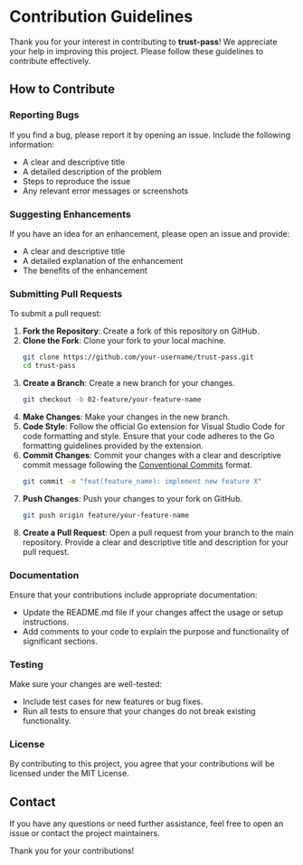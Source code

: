 # Contribution Guidelines

Thank you for your interest in contributing to **trust-pass**! We appreciate your help in improving this project. Please follow these guidelines to contribute effectively.

## How to Contribute

### Reporting Bugs

If you find a bug, please report it by opening an issue. Include the following information:

- A clear and descriptive title
- A detailed description of the problem
- Steps to reproduce the issue
- Any relevant error messages or screenshots

### Suggesting Enhancements

If you have an idea for an enhancement, please open an issue and provide:

- A clear and descriptive title
- A detailed explanation of the enhancement
- The benefits of the enhancement

### Submitting Pull Requests

To submit a pull request:

1. **Fork the Repository**: Create a fork of this repository on GitHub.
2. **Clone the Fork**: Clone your fork to your local machine.
   ```sh
   git clone https://github.com/your-username/trust-pass.git
   cd trust-pass
   ```
3. **Create a Branch**: Create a new branch for your changes.
   ```sh
   git checkout -b 02-feature/your-feature-name
   ```
4. **Make Changes**: Make your changes in the new branch.
5. **Code Style**: Follow the official Go extension for Visual Studio Code for code formatting and style. Ensure that your code adheres to the Go formatting guidelines provided by the extension.
6. **Commit Changes**: Commit your changes with a clear and descriptive commit message following the [Conventional Commits](https://www.conventionalcommits.org/en/v1.0.0/) format.
   ```sh
   git commit -m "feat(feature_name): implement new feature X"
   ```
7. **Push Changes**: Push your changes to your fork on GitHub.
   ```sh
   git push origin feature/your-feature-name
   ```
8. **Create a Pull Request**: Open a pull request from your branch to the main repository. Provide a clear and descriptive title and description for your pull request.

### Documentation

Ensure that your contributions include appropriate documentation:

- Update the README.md file if your changes affect the usage or setup instructions.
- Add comments to your code to explain the purpose and functionality of significant sections.

### Testing

Make sure your changes are well-tested:

- Include test cases for new features or bug fixes.
- Run all tests to ensure that your changes do not break existing functionality.

### License

By contributing to this project, you agree that your contributions will be licensed under the MIT License.

## Contact

If you have any questions or need further assistance, feel free to open an issue or contact the project maintainers.

Thank you for your contributions!
